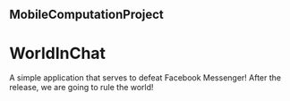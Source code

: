 ## MobileComputationProject
# WorldInChat
A simple application that serves to defeat Facebook Messenger! After the release, we are going to rule the world!